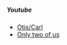 ##### Youtube
- [Otis/Carl](https://www.youtube.com/watch?v=B_JUbLzKhqw)
- [Only two of us](https://www.youtube.com/watch?v=jukhJtIhsik&list=PLWlTX25IDqIy_HeO8BsOyt0wAhE9No3Nt&index=3)
